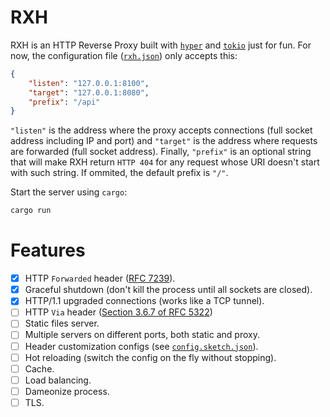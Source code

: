 # RXH

RXH is an HTTP Reverse Proxy built with [`hyper`](https://github.com/hyperium/hyper)
and [`tokio`](https://github.com/tokio-rs/tokio) just for fun. For now, the
configuration file ([`rxh.json`](rxh.json)) only accepts this:

```json
{
    "listen": "127.0.0.1:8100",
    "target": "127.0.0.1:8080",
    "prefix": "/api"
}
```

`"listen"` is the address where the proxy accepts connections (full socket
address including IP and port) and `"target"` is the address where requests are
forwarded (full socket address). Finally, `"prefix"` is an optional
string that will make RXH return `HTTP 404` for any request whose URI doesn't
start with such string. If ommited, the default prefix is `"/"`.

Start the server using `cargo`:

```bash
cargo run
```

# Features

- [x] HTTP `Forwarded` header ([RFC 7239](https://www.rfc-editor.org/rfc/rfc7239)).
- [x] Graceful shutdown (don't kill the process until all sockets are closed).
- [x] HTTP/1.1 upgraded connections (works like a TCP tunnel).
- [ ] HTTP `Via` header ([Section 3.6.7 of RFC 5322](https://httpwg.org/specs/rfc9110.html#field.via))
- [ ] Static files server.
- [ ] Multiple servers on different ports, both static and proxy.
- [ ] Header customization configs (see [`config.sketch.json`](config.sketch.json)).
- [ ] Hot reloading (switch the config on the fly without stopping).
- [ ] Cache.
- [ ] Load balancing.
- [ ] Dameonize process.
- [ ] TLS.

